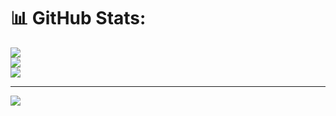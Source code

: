 # 📊 GitHub Stats:
![](https://github-readme-stats.vercel.app/api?username=a1akashchauhan&theme=dark&hide_border=false&include_all_commits=false&count_private=false)<br/>
![](https://github-readme-streak-stats.herokuapp.com/?user=a1akashchauhan&theme=dark&hide_border=false)<br/>
![](https://github-readme-stats.vercel.app/api/top-langs/?username=a1akashchauhan&theme=dark&hide_border=false&include_all_commits=false&count_private=false&layout=compact)

---
[![](https://visitcount.itsvg.in/api?id=a1akashchauhan&icon=0&color=0)](https://visitcount.itsvg.in)

<!-- Proudly created with GPRM ( https://gprm.itsvg.in ) -->

